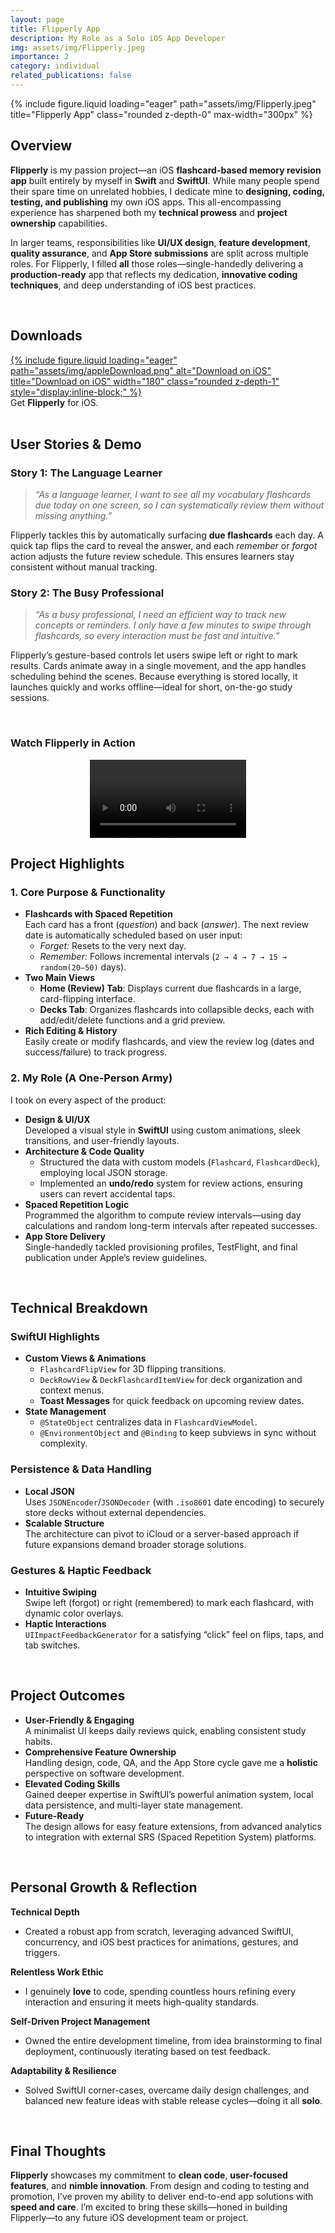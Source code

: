 ```yaml
---
layout: page
title: Flipperly App
description: My Role as a Solo iOS App Developer
img: assets/img/Flipperly.jpeg
importance: 2
category: individual
related_publications: false
---
```


<div class="row">
  <div class="col-sm mt-3 mt-md-0 text-center">
    {% include figure.liquid
       loading="eager"
       path="assets/img/Flipperly.jpeg"
       title="Flipperly App"
       class="rounded z-depth-0"
       max-width="300px"
    %}
  </div>
</div>

## Overview

**Flipperly** is my passion project—an iOS **flashcard-based memory revision app** built entirely by myself in **Swift** and **SwiftUI**. While many people spend their spare time on unrelated hobbies, I dedicate mine to **designing, coding, testing, and publishing** my own iOS apps. This all-encompassing experience has sharpened both my **technical prowess** and **project ownership** capabilities.

In larger teams, responsibilities like **UI/UX design**, **feature development**, **quality assurance**, and **App Store submissions** are split across multiple roles. For Flipperly, I filled **all** those roles—single-handedly delivering a **production-ready** app that reflects my dedication, **innovative coding techniques**, and deep understanding of iOS best practices.

<br>

## Downloads

<div class="row my-3">
  <div class="col-sm-12 text-center">
    <div class="row">
      <div class="col-sm">
        <a href="https://apps.apple.com/us/app/flipperly/id6743181103" 
           target="_blank" 
           style="display:inline-block;"
        >
          {% include figure.liquid
             loading="eager"
             path="assets/img/appleDownload.png"
             alt="Download on iOS"
             title="Download on iOS"
             width="180"
             class="rounded z-depth-1"
             style="display:inline-block;"
          %}
        </a>
      </div>
    </div>
    <div class="caption my-2">
      Get <strong>Flipperly</strong> for iOS.
    </div>
  </div>
</div>

<br>

## User Stories & Demo

### Story 1: The Language Learner

> _“As a language learner, I want to see all my vocabulary flashcards due today on one screen, so I can systematically review them without missing anything.”_

Flipperly tackles this by automatically surfacing **due flashcards** each day. A quick tap flips the card to reveal the answer, and each _remember_ or _forgot_ action adjusts the future review schedule. This ensures learners stay consistent without manual tracking.

### Story 2: The Busy Professional

> _“As a busy professional, I need an efficient way to track new concepts or reminders. I only have a few minutes to swipe through flashcards, so every interaction must be fast and intuitive.”_

Flipperly’s gesture-based controls let users swipe left or right to mark results. Cards animate away in a single movement, and the app handles scheduling behind the scenes. Because everything is stored locally, it launches quickly and works offline—ideal for short, on-the-go study sessions.

<br>

### Watch Flipperly in Action

<div style="display: flex; justify-content: center; align-items: center; flex-direction: row;">
  <video controls="" style="max-width: 250px;"> 
      <source src="/assets/video/flip.mp4" type="video/mp4">
    Your browser does not support the video tag.
  </video>
</div>


## Project Highlights

### 1. Core Purpose & Functionality

- **Flashcards with Spaced Repetition**  
  Each card has a front (_question_) and back (_answer_). The next review date is automatically scheduled based on user input:
  - _Forget:_ Resets to the very next day.
  - _Remember:_ Follows incremental intervals (`2 → 4 → 7 → 15 → random(20–50)` days).
- **Two Main Views**
  - **Home (Review) Tab**: Displays current due flashcards in a large, card-flipping interface.
  - **Decks Tab**: Organizes flashcards into collapsible decks, each with add/edit/delete functions and a grid preview.
- **Rich Editing & History**  
  Easily create or modify flashcards, and view the review log (dates and success/failure) to track progress.

### 2. My Role (A One-Person Army)

I took on every aspect of the product:

- **Design & UI/UX**  
  Developed a visual style in **SwiftUI** using custom animations, sleek transitions, and user-friendly layouts.
- **Architecture & Code Quality**
  - Structured the data with custom models (`Flashcard`, `FlashcardDeck`), employing local JSON storage.
  - Implemented an **undo/redo** system for review actions, ensuring users can revert accidental taps.
- **Spaced Repetition Logic**  
  Programmed the algorithm to compute review intervals—using day calculations and random long-term intervals after repeated successes.
- **App Store Delivery**  
  Single-handedly tackled provisioning profiles, TestFlight, and final publication under Apple’s review guidelines.

<br>

## Technical Breakdown

### SwiftUI Highlights

- **Custom Views & Animations**
  - `FlashcardFlipView` for 3D flipping transitions.
  - `DeckRowView` & `DeckFlashcardItemView` for deck organization and context menus.
  - **Toast Messages** for quick feedback on upcoming review dates.
- **State Management**
  - `@StateObject` centralizes data in `FlashcardViewModel`.
  - `@EnvironmentObject` and `@Binding` to keep subviews in sync without complexity.

### Persistence & Data Handling

- **Local JSON**  
  Uses `JSONEncoder`/`JSONDecoder` (with `.iso8601` date encoding) to securely store decks without external dependencies.
- **Scalable Structure**  
  The architecture can pivot to iCloud or a server-based approach if future expansions demand broader storage solutions.

### Gestures & Haptic Feedback

- **Intuitive Swiping**  
  Swipe left (forgot) or right (remembered) to mark each flashcard, with dynamic color overlays.
- **Haptic Interactions**  
  `UIImpactFeedbackGenerator` for a satisfying “click” feel on flips, taps, and tab switches.

<br>

## Project Outcomes

- **User-Friendly & Engaging**  
  A minimalist UI keeps daily reviews quick, enabling consistent study habits.
- **Comprehensive Feature Ownership**  
  Handling design, code, QA, and the App Store cycle gave me a **holistic** perspective on software development.
- **Elevated Coding Skills**  
  Gained deeper expertise in SwiftUI’s powerful animation system, local data persistence, and multi-layer state management.
- **Future-Ready**  
  The design allows for easy feature extensions, from advanced analytics to integration with external SRS (Spaced Repetition System) platforms.

<br>

## Personal Growth & Reflection

**Technical Depth**

- Created a robust app from scratch, leveraging advanced SwiftUI, concurrency, and iOS best practices for animations, gestures, and triggers.

**Relentless Work Ethic**

- I genuinely **love** to code, spending countless hours refining every interaction and ensuring it meets high-quality standards.

**Self-Driven Project Management**

- Owned the entire development timeline, from idea brainstorming to final deployment, continuously iterating based on test feedback.

**Adaptability & Resilience**

- Solved SwiftUI corner-cases, overcame daily design challenges, and balanced new feature ideas with stable release cycles—doing it all **solo**.

<br>

## Final Thoughts

**Flipperly** showcases my commitment to **clean code**, **user-focused features**, and **nimble innovation**. From design and coding to testing and promotion, I’ve proven my ability to deliver end-to-end app solutions with **speed and care**. I’m excited to bring these skills—honed in building Flipperly—to any future iOS development team or project.

<br>
